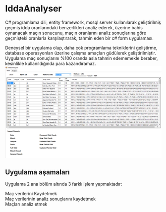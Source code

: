 # IddaAnalyser
C# programlama dili, entity framework, mssql server kullanılarak geliştirilmiş geçmiş idda oranlarındaki benzerlikleri analiz ederek, 
üzerine bahis oynanacak maçın sonucunu, maçın oranlarını analiz sonuçlarına göre geçmişteki oranlarla karşılaştırarak, tahmin eden bir c# form uygulaması.

Deneysel bir uygulama olup, daha çok programlama tekniklerini geliştirme, database operasyonları üzerine çalışma amaçları güdülerek geliştirilmiştir. Uygulama maç sonuçlarını 
%100 oranda asla tahmin edememekle beraber, kesinlikle kullanıldığında para kazandıramaz.
<img src="https://raw.githubusercontent.com/ksavas/IddaAnalyser/master/SS/i2.png">
## Uygulama aşamaları
Uygulama 2 ana bölüm altında 3 farklı işlem yapmaktadır:

Maç verilerini Kaydetmek<br>
Maç verilerinin analiz sonuçlarını kaydetmek<br>
Maçları analiz etmek

